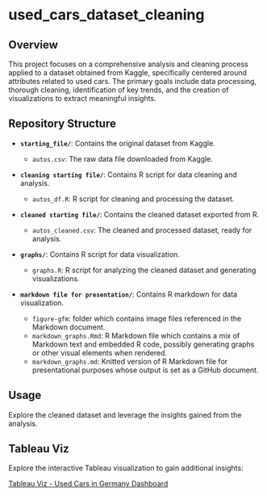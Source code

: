 # used_cars_dataset_cleaning

## Overview

This project focuses on a comprehensive analysis and cleaning process applied to a dataset obtained from Kaggle, specifically centered around attributes related to used cars. The primary goals include data processing, thorough cleaning, identification of key trends, and the creation of visualizations to extract meaningful insights.

## Repository Structure

- **`starting_file/`**: Contains the original dataset from Kaggle.
  - `autos.csv`: The raw data file downloaded from Kaggle.
 
- **`cleaning starting file/`**: Contains R script for data cleaning and analysis.
  - `autos_df.R`: R script for cleaning and processing the dataset.

- **`cleaned starting file/`**: Contains the cleaned dataset exported from R.
  - `autos_cleaned.csv`: The cleaned and processed dataset, ready for analysis.
 
- **`graphs/`**: Contains R script for data visualization.
  - `graphs.R`: R script for analyzing the cleaned dataset and generating visualizations.
 
- **`markdown file for presentation/`**: Contains R markdown for data visualization.
  - `figure-gfm`: folder which contains image files referenced in the Markdown document.
  - `markdown_graphs.Rmd`: R Markdown file which contains a mix of Markdown text and embedded R code, possibly generating graphs or other visual elements when rendered.
  - `markdown_graphs.md`: Knitted version of R Markdown file for presentational purposes whose output is set as a GitHub document.

## Usage

Explore the cleaned dataset and leverage the insights gained from the analysis.

## Tableau Viz

Explore the interactive Tableau visualization to gain additional insights:

[Tableau Viz - Used Cars in Germany Dashboard](https://public.tableau.com/app/profile/dominikvukelic/viz/UsedCars_17037756185540/CarsDashboard)


